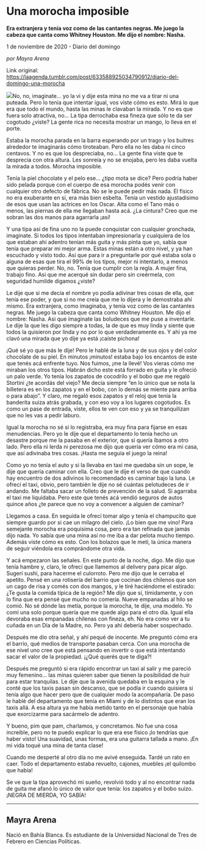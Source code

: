# Una morocha imposible

**Era extranjera y tenía voz como de las cantantes negras. Me juego la cabeza que canta como Whitney Houston. Me dijo el nombre: Nasha.**

1 de noviembre de 2020 - Diario del domingo

_por Mayra Arena_

Link original: https://laagenda.tumblr.com/post/633588925034790912/diario-del-domingo-una-morocha

![](https://64.media.tumblr.com/89a469c5190a6623b3697b31ca86e032/4b15481b214d871f-c5/s500x750/e069d07fe7ae73d4793332569b4944412869a8e7.jpg)No, no,
imaginate… yo la vi y dije esta mina no me va a tirar ni una puteada. Pero lo
tenía que intentar igual, vos viste cómo es esto. Mirá lo que era que todo el
mundo, hasta las minas le clavaban la mirada. Y no es que fuera solo atractiva,
no… La tipa derrochaba esa fineza que sólo te da ser cogotudo ¿viste? La gente
rica no necesita mostrar un mango, lo lleva en el porte. 

Estaba la morocha
parada en la barra esperando por un trago y los buitres alrededor te imaginarás
cómo tiroteaban. Pero ella no les daba ni cinco centavos. Y no es que los
despreciaba, no… La gente fina viste que te desprecia con otra altura. Les
sonreía y no se enojaba, pero les daba vuelta la mirada a todos. Morocha
imposible. 

Tenía la piel
chocolate y el pelo ese… ¿tipo mota se dice? Pero podría haber sido pelada
porque con el cuerpo de esa morocha podés venir con cualquier otro defecto de
fábrica. No se le puede pedir más nada. El físico no era exuberante en sí, era
más bien esbelta. Tenía un vestido ajustadísimo de esos que usan las actrices
en los Oscar. Alta como el Tano más o menos, las piernas de ella me llegaban
hasta acá. ¿La cintura? Creo que me sobran las dos manos para agarrarla ¡así!

Y una tipa así de
fina uno no la puede conquistar con cualquier gronchada, imaginate. Si todos
los tipos intentaban impresionarla y cualquiera de los que estaban ahí adentro
tenían más guita y más pinta que yo, sabía que tenía que preparar mi mejor
arma. Estas minas están a otro nivel, y ya han escuchado y visto todo. Asi que
para ir a preguntarle por qué estaba sola o alguna de esas que tira el 99% de
los tipos, mejor ni intentarlo, a menos que quieras perder. No, no. Tenía que
cumplir con la regla. A mujer fina, trabajo fino. Asi que me acerqué sin dudar
pero sin creérmela, con seguridad humilde digamos ¿viste?

Le dije que si me
decía el nombre yo podía adivinar tres cosas de ella, que tenía ese poder, y
que si no me creía que me lo dijera y le demostraba ahí mismo. Era extranjera,
como imaginaba, y tenía voz como de las cantantes negras. Me juego la cabeza
que canta como Whitney Houston. Me dijo el nombre: Nasha. Asi que imaginate las
boludeces que me puse a inventarle. Le dije la que les digo siempre a todas, la
de que es muy linda y siente que todos la quisieron por linda y no por lo que
verdaderamente es. Y ahí ya me clavó una mirada que yo dije ya está ¡caíste
pichona! 

¡Qué sé yo que
más le dije! Pero le hablé de la luna y de sus ojos y del color chocolate de su
piel. En minutos ¡minutos! estaba bajo los encantos de este que tenés acá
enfrente tuyo. Nos fuimos, ¡me la llevé! Vos vieras cómo me miraban los otros
tipos. Habrán dicho este está forrado en guita y le ofreció un palo verde. Yo
tenía los zapatos de cocodrilo y el bobo que me regaló Stortini ¿te acordás del
viejo? Me decía siempre “en lo único que se nota la billetera es en los zapatos
y en el bobo, con lo demás se miente para arriba o para abajo”. Y claro, me
regaló esos zapatos y el reloj que tenía la banderita suiza atrás grabada, y
con eso voy a los lugares cogotudos. Es como un pase de entrada, viste, ellos
te ven con eso y ya se tranquilizan que no les vas a pedir laburo. 

Igual la morocha
no sé si lo registraba, era muy fina para fijarse en esas menudencias. Pero yo
le dije que el departamento lo tenía hecho un desastre porque me la pasaba en
el exterior, que si quería íbamos a otro lado. Pero ella ni lerda ni perezosa
me dijo que quería ver cómo era mi casa, que así adivinaba tres cosas. ¡Hasta
me seguía el juego la reina! 

Como yo no tenía
el auto y si la llevaba en taxi me quedaba sin un sope, le dije que quería
caminar con ella. Creo que le dije el verso de que cuando hay encuentro de dos
adivinos lo recomendado es caminar bajo la luna. Le ofrecí el taxi, obvio, pero
también le dije no sé cuántas pelotudeces de ir andando. Me faltaba sacar un
folleto de prevención de la salud. Si agarraba el taxi me liquidaba. Pero este
que tenés acá vendió seguros de autos quince años ¿te parece que no voy a
convencer a alguien de caminar?

Llegamos a casa.
En seguida le ofrecí tomar algo y tenía el champucito que siempre guardo por si
cae un milagro del cielo. ¡Lo bien que me vino! Para semejante morocha era
poquísima cosa, pero era tan refinada que jamás dijo nada. Yo sabía que una
mina así no me iba a dar pelota mucho tiempo. Además viste cómo es esto. Con
los bolazos que le metí, la única manera de seguir viéndola era comprándome
otra vida. 

Y acá empezaron
las señales. En este punto de la noche, digo. Me dijo que tenía hambre y,
claro, le ofrecí que llamemos al delivery para picar algo. Sugerí sushi, para
hacerme el culorroto. Pero me dijo que le cerraba el apetito. Pensé en una
rotisería del barrio que cocinan dos chilenos que son un cago de risa y comés
con dos mangos, y le tiré haciéndome el estirado: ¿Te gusta la comida típica de
la región? Me dijo que sí, tímidamente, y con lo fina que era pensé que mucho
no comería. Nueve empanadas al hilo se comió. No sé dónde las metía, porque la
morocha, te dije, una modelo. Yo comí una solo porque quería que me quede algo
para el otro día. Igual ella devoraba esas empanadas chilenas con fineza, eh.
No era como ver a tu cuñada en un Día de la Madre, no. Pero ya ahí debería
haber sospechado. 

Después me dio
otra señal, y ahí pequé de inocente. Me preguntó cómo era el barrio, qué medios
de transporte pasaban cerca. Con una morocha de ese nivel uno cree que está
pensando en invertir o que está intentando sacar el valor de la propiedad. ¡¿Qué
querés que te diga?!

Después me
preguntó si era rápido encontrar un taxi al salir y me pareció muy femenino… las
minas quieren saber que tienen la posibilidad de huir para estar tranquilas. Le
dije que la avenida quedaba en la esquina y le conté que los taxis pasan sin
descanso, que se podía ir cuando quisiera si tenía algo que hacer pero que de
cualquier modo la acompañaría. De paso le hablé del departamento que tenía en
Miami y de lo distintos que eran los taxis allá. A esa altura ya me había
metido tanto en el personaje que había que exorcizarme para sacármelo de
adentro. 

Y bueno, pim que
pam, charlamos, y concretamos. No fue una cosa increíble, pero no te puedo
explicar lo que era ese físico ¡lo tendrías que haber visto! Una suavidad, unas
formas, era una guitarra tallada a mano. ¡En mi vida toqué una mina de tanta
clase! 

Cuando me
desperté al otro día no me avivé enseguida. Tardé un rato en caer. Todo el
departamento estaba revuelto, cajones, muebles ¡el quilombo que había!

 Se ve que la tipa aprovechó mi sueño, revolvió
todo y al no encontrar nada de guita me afanó lo único de valor que tenía: los
zapatos y el bobo suizo. ¡NEGRA DE MIERDA, YO SABÍA!



---

Mayra Arena
-----------

 Nació en Bahía Blanca. Es estudiante de la Universidad Nacional de Tres de Febrero en Ciencias Políticas.

